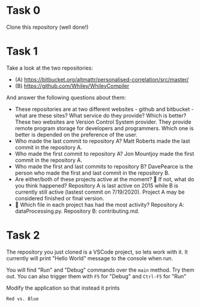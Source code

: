 # Task 0

Clone this repository (well done!)

# Task 1

Take a look at the two repositories:

  * (A) https://bitbucket.org/altmattr/personalised-correlation/src/master/
  * (B) https://github.com/Whiley/WhileyCompiler

And answer the following questions about them:

  * These repositories are at two different websites - github and bitbucket - what are these sites?  What service do they provide? Which is better?
    These two websites are Version Control System provider. They provide remote program storage for developers and programmers. Which one is better is depended on the preference of the user.
  * Who made the last commit to repository A?
    Matt Roberts made the last commit in the repository A.
  * Who made the first commit to repository A?
    Jon Mountjoy made the first commit in the repository A.
  * Who made the first and last commits to repository B?
    DavePearce is the person who made the first and last commit in the repository B.
  * Are either/both of these projects active at the moment? 🤔 If not, what do you think happened?
    Repository A is last active on 2015 while B is currently still active (lastest commit on 7/19/2020). Project A may be considered finished or final version.
  * 🤔 Which file in each project has had the most activity?
    Repository A: dataProcessing.py.
    Repository B: contributing.md.
# Task 2

The repository you just cloned is a VSCode project, so lets work with it.  It currently will print "Hello World" message to the console when run.

You will find "Run" and "Debug" commands over the `main` method.  Try them out.  You can also trigger them with `F5` for "Debug" and `Ctrl-F5` for "Run"

Modify the application so that instead it prints

~~~~~
Red vs. Blue
~~~~~